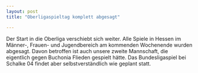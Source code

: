 ```yaml
---
layout: post
title: "Oberligaspieltag komplett abgesagt"

---
```


Der Start in die Oberliga verschiebt sich weiter. Alle Spiele in Hessen im Männer-, Frauen- und Jugendbereich am kommenden Wochenende wurden abgesagt. Davon betroffen ist auch unsere zweite Mannschaft, die eigentlich gegen Buchonia Flieden gespielt hätte. Das Bundesligaspiel bei Schalke 04 findet aber selbstverständlich wie geplant statt.


